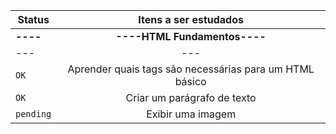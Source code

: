 | Status | Itens a ser estudados |
| ---  | :---:  |
|**----**|**----HTML Fundamentos----**|
| ---  | ---  |
| `OK` | Aprender quais tags são necessárias para um HTML básico |
| `OK` | Criar um parágrafo de texto |
| `pending` | Exibir uma imagem |